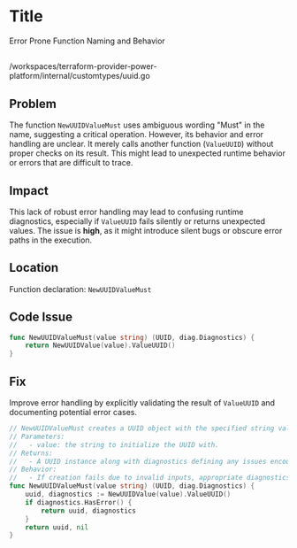 # Title

Error Prone Function Naming and Behavior

##

/workspaces/terraform-provider-power-platform/internal/customtypes/uuid.go

## Problem

The function `NewUUIDValueMust` uses ambiguous wording "Must" in the name, suggesting a critical operation. However, its behavior and error handling are unclear. It merely calls another function (`ValueUUID`) without proper checks on its result. This might lead to unexpected runtime behavior or errors that are difficult to trace.

## Impact

This lack of robust error handling may lead to confusing runtime diagnostics, especially if `ValueUUID` fails silently or returns unexpected values. The issue is **high**, as it might introduce silent bugs or obscure error paths in the execution.

## Location

Function declaration: `NewUUIDValueMust`

## Code Issue

```go
func NewUUIDValueMust(value string) (UUID, diag.Diagnostics) {
	return NewUUIDValue(value).ValueUUID()
}
```

## Fix

Improve error handling by explicitly validating the result of `ValueUUID` and documenting potential error cases.

```go
// NewUUIDValueMust creates a UUID object with the specified string value and ensures its correctness.
// Parameters:
//   - value: the string to initialize the UUID with.
// Returns:
//   - A UUID instance along with diagnostics defining any issues encountered.
// Behavior:
//   - If creation fails due to invalid inputs, appropriate diagnostics are returned.
func NewUUIDValueMust(value string) (UUID, diag.Diagnostics) {
	uuid, diagnostics := NewUUIDValue(value).ValueUUID()
	if diagnostics.HasError() {
		return uuid, diagnostics
	}
	return uuid, nil
}
```